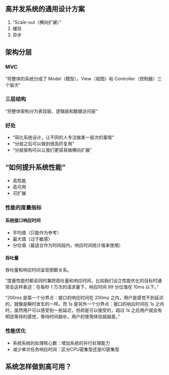 ## 高并发系统的通用设计方案
1. “Scale-out（横向扩展）”
2. 缓存
3. 异步

## 架构分层
### MVC
“将整体的系统分成了 Model（模型），View（视图）和 Controller（控制器）三个层次”

### 三层结构
“将整体架构分为表现层、逻辑层和数据访问层”

### 好处
- “简化系统设计，让不同的人专注做某一层次的事情”
- “分层之后可以做到很高的复用”
- “分层架构可以让我们更容易做横向扩展”

## “如何提升系统性能”
- 高性能
- 高可用
- 可扩展

### 性能的度量指标
#### 系统接口响应时间
- 平均值（只能作为参考）
- 最大值（过于敏感）
- 分位值（最适合作为时间段内，响应时间统计值来使用）
#### 吞吐量
吞吐量和响应时间呈现倒数关系。

“度量性能时都会同时兼顾吞吐量和响应时间，比如我们设立性能优化的目标时通常会这样表述：在每秒 1 万次的请求量下，响应时间 99 分位值在 10ms 以下。”

“200ms 是第一个分界点：接口的响应时间在 200ms 之内，用户是感觉不到延迟的，就像是瞬时发生的一样。而 1s 是另外一个分界点：接口的响应时间在 1s 之内时，虽然用户可以感受到一些延迟，但却是可以接受的，超过 1s 之后用户就会有明显等待的感觉，等待时间越长，用户的使用体验就越差。”

### 性能优化
- 系统系统的处理核心数：增加系统的并行处理能力
- 减少单次任务响应时间：区分CPU密集型还是IO密集型

## 系统怎样做到高可用？







